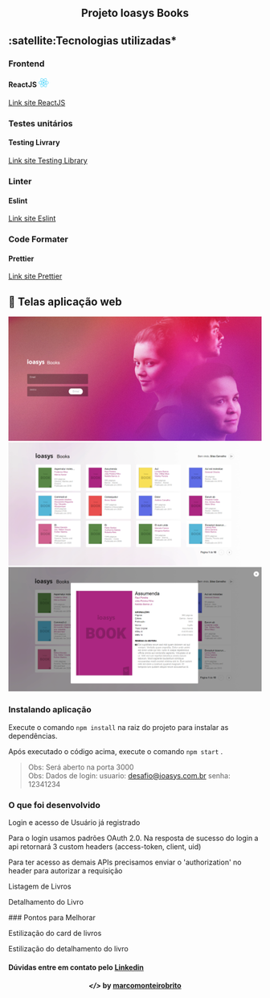 <h2 align="center">Projeto Ioasys Books</h2>

<h2><strong>:satellite:Tecnologias utilizadas*</strong></h2>

<h3>Frontend</h3>
<h4>ReactJS <img src="readme/react.png" alt="react" height="18"> </h4>
<a href='https://pt-br.reactjs.org/'>Link site ReactJS</a>

<h3>Testes unitários</h3>
<h4>Testing Livrary </h4>
<a href='https://testing-library.com/'>Link site Testing Library</a>

<h3>Linter</h3>
<h4>Eslint </h4>
<a href='https://prettier.io/'>Link site Eslint</a>

<h3>Code Formater</h3>
<h4>Prettier </h4>
<a href='https://prettier.io/'>Link site Prettier</a>

## 🚀 Telas aplicação web

<p align="center">
	<img alt="" title="" src="readme/login.PNG">
	<img alt="" title="" src="readme/3.PNG">
	<img alt="" title="" src="readme/2.PNG">
</p>

### Instalando aplicação

Execute o comando `npm install` na raiz do projeto para instalar as dependências.

Após executado o código acima, execute o comando `npm start` .

> Obs: Será aberto na porta 3000
> <br>
> Obs: Dados de login: usuario: desafio@ioasys.com.br senha: 12341234

### O que foi desenvolvido

<p> Login e acesso de Usuário já registrado </p>
<p> Para o login usamos padrões OAuth 2.0. Na resposta de sucesso do login a api retornará 3 custom headers (access-token, client, uid) </p>
<p> Para ter acesso as demais APIs precisamos enviar o 'authorization' no header para autorizar a requisição </p>
<p> Listagem de Livros</p>
<p> Detalhamento do Livro </p>
### Pontos para Melhorar

<p>Estilização do card de livros</p>
<p>Estilização do detalhamento do livro</p>

<h4>Dúvidas entre em contato pelo <a href="https://www.linkedin.com/in/marco-antonio-monteiro-de-brito-541ba0144/" target="_blank">Linkedin</a> </h4>

<h4 align="center"> <em>&lt;/&gt;</em> by <a href="https://github.com/marcomonteirobrito" target="_blank">marcomonteirobrito</a> </h4>
